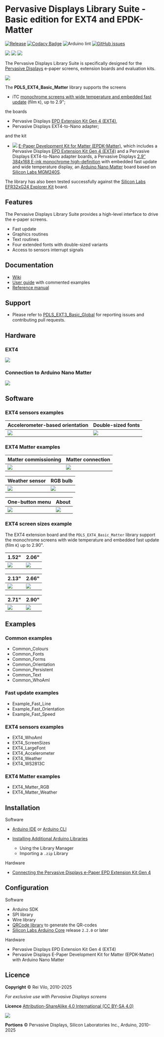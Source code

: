 # Pervasive Displays Library Suite - Basic edition for EXT4 and EPDK-Matter

[![Release](https://img.shields.io/github/v/release/rei-vilo/PDLS_EXT4_Basic_Matter)](https://github.com/rei-vilo/PDLS_EXT4_Basic_Matter/releases) [![Codacy Badge](https://app.codacy.com/project/badge/Grade/77ecc9fa99834e299505f5f2a7c83e53)](https://app.codacy.com/gh/rei-vilo/PDLS_EXT4_Basic_Matter/dashboard?utm_source=github.com&amp;utm_medium=referral&amp;utm_content=rei-vilo/PDLS_EXT4_Basic_Matter&amp;utm_campaign=Badge_Grade) ![Arduino lint](https://github.com/rei-vilo/PDLS_EXT4_Basic_Matter/actions/workflows/main.yml/badge.svg) [![GitHub issues](https://img.shields.io/github/issues/rei-vilo/PDLS_EXT3_Basic_Global)](https://github.com/rei-vilo/PDLS_EXT3_Basic_Global/issues)

[![](https://img.shields.io/badge/-Technical_Wiki-blue)](https://docs.pervasivedisplays.com/) [![](https://img.shields.io/badge/-User_Guide-blue)](https://pdls.pervasivedisplays.com/userguide/index.html) [![](https://img.shields.io/badge/-Reference_Manual-blue)](https://pdls.pervasivedisplays.com/reference/html/index.html)

The Pervasive Displays Library Suite is specifically designed for the [Pervasive Displays](https://www.pervasivedisplays.com) e-paper screens, extension boards and evaluation kits.

![](https://pdls.pervasivedisplays.com/userguide/img/Logo_PDI_text_320.png)

The **PDLS\_EXT4\_Basic\_Matter** library supports the screens

* iTC [monochrome screens with wide temperature and embedded fast update](https://www.pervasivedisplays.com/products/?_sft_etc_itc=pu&_sft_temperature_range=m15c-to-p60c) (film `K`), up to 2.9";

<!-- <center>![](img/Logo-PDI-white.png) ![](img/Logo_Arduino.png) ![](img/Logo_SiLabs.png)</center> -->

the boards

* Pervasive Displays [EPD Extension Kit Gen 4 (EXT4)](https://www.pervasivedisplays.com/product/epd-extension-kit-gen-4-EXT4/), 
* Pervasive Displays EXT4-to-Nano adapter;

and the kit

* ![](https://img.shields.io/badge/-NEW-orange) [E-Paper Development Kit for Matter (EPDK-Matter)](https://www.pervasivedisplays.com), which includes a Pervasive Displays [EPD Extension Kit Gen 4 (EXT4)](https://www.pervasivedisplays.com/product/epd-extension-kit-gen-3-EXT3/) and a Pervasive Displays EXT4-to-Nano adapter boards, a Pervasive Displays [2.9″ 384x168 E-ink monochrome high-definition](https://www.pervasivedisplays.com/product/2-9-e-ink-displays/) with embedded fast update and wide temperature display, an [Arduino Nano Matter](https://store.arduino.cc/pages/nano-matter) board based on [Silicon Labs MGM240S](https://www.silabs.com/wireless/zigbee/efr32mg24-series-2-modules).

The library has also been tested successfully against the [Silicon Labs EFR32xG24 Explorer Kit](https://www.silabs.com/development-tools/wireless/efr32xg24-explorer-kit) board.

## Features

The Pervasive Displays Library Suite provides a high-level interface to drive the e-paper screens.

* Fast update
* Graphics routines
* Text routines
* Four extended fonts with double-sized variants
* Access to sensors interrupt signals

## Documentation

* [Wiki](https://docs.pervasivedisplays.com/) 
* [User guide](https://pdls.pervasivedisplays.com/userguide/index.html) with commented examples
* [Reference manual](https://rei-vilo.github.io/PDLS_EXT3_Basic_Documentation/index.html) 

## Support

* Please refer to [PDLS_EXT3_Basic_Global](https://github.com/rei-vilo/PDLS_EXT3_Basic_Global/issues) for reporting issues and contributing pull requests.

## Hardware

### EXT4

![](img/Board_EXT4.png)

### Connection to Arduino Nano Matter

![](img/Board_EXT4_Nano_Matter.png)
<!-- 
### Connection to SiLabs xG24 Explorer Kit

![](img/Board_EXT4_xG24.png) -->

## Software

### EXT4 sensors examples

Accelerometer-based orientation | Double-sized fonts
--- | ---
![](img/EXT4_8.gif) | ![](img/EXT4_7.png)

### EXT4 Matter examples

Matter commissioning | Matter connection
--- | ---
![](img/EXT4_1.png) | ![](img/EXT4_2.png)

Weather sensor | RGB bulb
--- | ---
![](img/EXT4_3.png) | ![](img/EXT4_4.png)

One-button menu | About
--- | ---
![](img/EXT4_6.gif) | ![](img/EXT4_5.png)

### EXT4 screen sizes example

The EXT4 extension board and the `PDLS_EXT4_Basic_Matter` library support the monochrome screens with wide temperature and embedded fast update (film `K`) up to 2.90".

1.52" | 2.06"
--- | ---
![](img/EXT4_152_KS.png) | ![](img/EXT4_206_KS.png) 

2.13" | 2.66"
--- | ---
![](img/EXT4_213_KS.png) | ![](img/EXT4_266_KS.png) 

2.71" | 2.90"
--- | ---
![](img/EXT4_271_KS.png) | ![](img/EXT4_290_KS.png)

## Examples

### Common examples

* Common_Colours
* Common_Fonts
* Common_Forms
* Common_Orientation
* Common_Persistent
* Common_Text
* Common_WhoAmI

### Fast update examples

* Example_Fast_Line
* Example_Fast_Orientation
* Example_Fast_Speed

### EXT4 sensors examples

* EXT4_WhoAmI
* EXT4_ScreenSizes
* EXT4_LargeFont
* EXT4_Accelerometer
* EXT4_Weather
* EXT4_WS2813C

### EXT4 Matter examples 
 
* EXT4_Matter_RGB 
* EXT4_Matter_Weather 

## Installation

Software

* [Arduino IDE](https://www.arduino.cc/en/software) or [Arduino CLI](https://arduino.github.io/arduino-cli/)
* [Installing Additional Arduino Libraries](https://www.arduino.cc/en/guide/libraries)

    + Using the Library Manager
    + Importing a `.zip` Library

Hardware

* [Connecting the Pervasive Displays e-Paper EPD Extension Kit Gen 4](https://embeddedcomputing.weebly.com/connecting-the-pervasive-displays-ext4.html)

## Configuration

Software

* Arduino SDK
* SPI library
* Wire library
* [QRCode library](https://www.arduino.cc/reference/en/libraries/qrcode/) to generate the QR-codes
* [Silicon Labs Arduino Core](https://github.com/siliconlabs/arduino) release `2.2.0` or later

Hardware

* Pervasive Displays EPD Extension Kit Gen 4 (EXT4)
* Pervasive Displays E-Paper Development Kit for Matter (EPDK-Matter) with Arduino Nano Matter

## Licence

**Copyright** &copy; Rei Vilo, 2010-2025

*For exclusive use with Pervasive Displays screens*

**Licence** [Attribution-ShareAlike 4.0 International (CC BY-SA 4.0)](./LICENCE.md)

![](img/by-sa.svg)

**Portions** &copy; Pervasive Displays, Silicon Laboratories Inc., Arduino, 2010-2025

